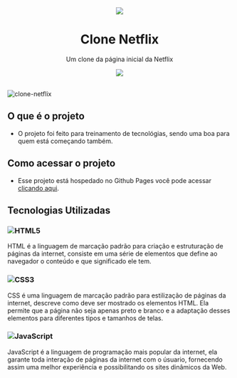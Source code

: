<div align="center">
    <img src="https://user-images.githubusercontent.com/88911920/215537972-f5625d2f-dd81-4f93-afdd-be0fdea7ac58.png">
</div>

<h1 align="center">Clone Netflix</h1>

<p align="center">
Um clone da página inicial da Netflix
</p>

<div align="center">
    <img src="https://img.shields.io/badge/License-MIT-blue.svg">
</div>

<br>


![clone-netflix](https://user-images.githubusercontent.com/88911920/215538267-1cb39bfd-2607-48ff-915f-13f9556ee00f.png)


## O que é o projeto
- O projeto foi feito para treinamento de tecnológias, sendo uma boa para quem está começando também.

## Como acessar o projeto
- Esse projeto está hospedado no Github Pages você pode acessar <a href="https://luizgmelo.github.io/clone-netflix/">clicando aqui</a>.

## Tecnologias Utilizadas
### ![HTML5](https://img.shields.io/badge/html5-%23E34F26.svg?logo=html5&logoColor=white) 
HTML é a linguagem de marcação padrão para criação e estruturação de páginas da internet, consiste em uma série de elementos que define ao navegador o conteúdo e que significado ele tem.
### ![CSS3](https://img.shields.io/badge/css3-%231572B6.svg?logo=css3&logoColor=white)
CSS é uma linguagem de marcação padrão para estilização de páginas da internet, descreve como deve ser mostrado os elementos HTML. Ela permite que a página não seja apenas preto e branco e a adaptação desses elementos para diferentes tipos e tamanhos de telas.
### ![JavaScript](https://img.shields.io/badge/javascript-%23323330.svg?logo=javascript&logoColor=%23F7DF1E)
JavaScript é a linguagem de programação mais popular da internet, ela garante toda interação de páginas da internet com o úsuario, fornecendo assim uma melhor experiência e possibilitando os sites dinâmicos da Web.
